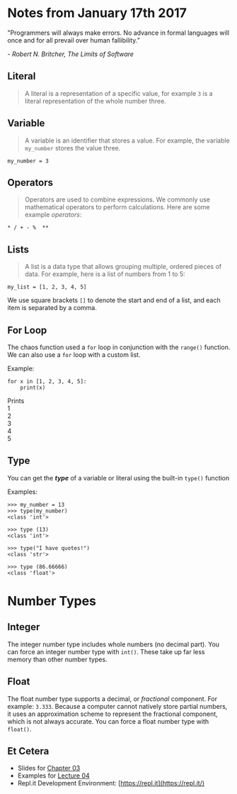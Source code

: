 # Notes from January 17th 2017
"Programmers will always make errors. No advance in formal languages will once and for all prevail over human fallibility.”

<cite>- Robert N. Britcher, *The Limits of Software*</cite>

## Literal
> A literal is a representation of a specific value, for example `3` is a literal representation of the whole number three.

## Variable
> A variable is an identifier that stores a value. For example, the variable `my_number` stores the value three.

    my_number = 3
    
## Operators
> Operators are used to combine expressions. We commonly use mathematical operators to perform calculations. Here are some example *operators*:

    * / + - %  **

## Lists
> A list is a data type that allows grouping multiple, ordered pieces of data. For example, here is a list of numbers from 1 to 5:

    my_list = [1, 2, 3, 4, 5]

We use square brackets `[]` to denote the start and end of a list, and each item is separated by a comma.

## For Loop
The chaos function used a `for` loop in conjunction with the `range()` function. We can also use a `for` loop with a custom list.

Example:

    for x in [1, 2, 3, 4, 5]:
        print(x)

Prints<br>
1<br>
2<br>
3<br>
4<br>
5<br>

## Type
You can get the ***type*** of a variable or literal using the built-in `type()` function

Examples:

    >>> my_number = 13
    >>> type(my_number)
    <class 'int'>
    
    >>> type (13)
    <class 'int'>
    
    >>> type("I have quotes!")
    <class 'str'>
    
    >>> type (86.66666)
    <class 'float'>

# Number Types

## Integer
The integer number type includes whole numbers (no decimal part). You can force an integer number type with `int()`. These take up far less memory than other number types.

## Float
The float number type supports a decimal, or *fractional* component. For example: `3.333`. Because a computer cannot natively store partial numbers, it uses an approximation scheme to represent the fractional component, which is not always accurate. You can force a float number type with `float()`.

## Et Cetera
* Slides for [Chapter 03](http://mcsp.wartburg.edu/zelle/python/ppics3/slides/Chapter03.pptx)
* Examples for [Lecture 04](../examples/lecture04.py)
* Repl.it Development Environment: [https://repl.it](https://repl.it/)